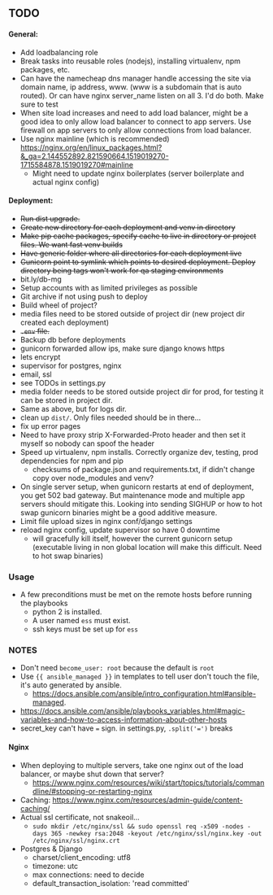 ## TODO

#### General:
* Add loadbalancing role
* Break tasks into reusable roles (nodejs), installing virtualenv, npm packages, etc.
* Can have the namecheap dns manager handle accessing the site via domain name, ip address, www.<domain-name> (www is a subdomain that is auto routed). Or can have nginx server_name listen on all 3. I'd do both. Make sure to test
* When site load increases and need to add load balancer, might be a good idea to only allow load balancer to connect to app servers. Use firewall on app servers to only allow connections from load balancer.
* Use nginx mainline (which is recommended) https://nginx.org/en/linux_packages.html?&_ga=2.144552892.821590664.1519019270-1715584878.1519019270#mainline
    * Might need to update nginx boilerplates (server boilerplate and actual nginx config)

#### Deployment:
* ~~Run dist upgrade.~~
* ~~Create new directory for each deployment and venv in directory~~
* ~~Make pip cache packages, specify cache to live in directory or project files. We want fast venv builds~~
* ~~Have generic folder where all directories for each deployment live~~
* ~~Gunicorn point to symlink which points to desired deployment. Deploy directory being tags won't work for qa staging environments~~
* bit.ly/db-mg
* Setup accounts with as limited privileges as possible
* Git archive if not using push to deploy
* Build wheel of project?
* media files need to be stored outside of project dir (new project dir created each deployment)
* ~~`.env` file.~~
* Backup db before deployments
* gunicorn forwarded allow ips, make sure django knows https
* lets encrypt
* supervisor for postgres, nginx
* email, ssl
* see TODOs in settings.py
* media folder needs to be stored outside project dir for prod, for testing it can be stored in project dir.
* Same as above, but for logs dir.
* clean up `dist/`. Only files needed should be in there...
* fix up error pages
* Need to have proxy strip X-Forwarded-Proto header and then set it myself so nobody can spoof the header
* Speed up virtualenv, npm installs. Correctly organize dev, testing, prod dependencies for npm and pip
    * checksums of package.json and requirements.txt, if didn't change copy over node_modules and venv?
* On single server setup, when gunicorn restarts at end of deployment, you get 502 bad gateway. But maintenance mode and multiple app servers should mitigate this. Looking into sending SIGHUP or how to hot swap gunicorn binaries might be a good additive measure.
* Limit file upload sizes in nginx conf/django settings
* reload nginx config, update supervisor so have 0 downtime
    * will gracefully kill itself, however the current gunicorn setup (executable living in non global location will make this difficult. Need to hot swap binaries)

### Usage
* A few preconditions must be met on the remote hosts before running the playbooks
    * python 2 is installed.
    * A user named `ess` must exist.
    * ssh keys must be set up for `ess`

### NOTES
* Don't need `become_user: root` because the default is `root`
* Use `{{ ansible_managed }}` in templates to tell user don't touch the file, it's auto generated by ansible.
    * https://docs.ansible.com/ansible/intro_configuration.html#ansible-managed.
* https://docs.ansible.com/ansible/playbooks_variables.html#magic-variables-and-how-to-access-information-about-other-hosts
* secret_key can't have `=` sign. in settings.py, `.split('=')` breaks

#### Nginx
* When deploying to multiple servers, take one nginx out of the load balancer, or maybe shut down that server?
    * https://www.nginx.com/resources/wiki/start/topics/tutorials/commandline/#stopping-or-restarting-nginx
* Caching: https://www.nginx.com/resources/admin-guide/content-caching/
* Actual ssl certificate, not snakeoil...
    * `sudo mkdir /etc/nginx/ssl && sudo openssl req -x509 -nodes -days 365 -newkey rsa:2048 -keyout /etc/nginx/ssl/nginx.key -out /etc/nginx/ssl/nginx.crt`
* Postgres & Django
    * charset/client_encoding: utf8
    * timezone: utc
    * max connections: need to decide
    * default_transaction_isolation: 'read committed'
